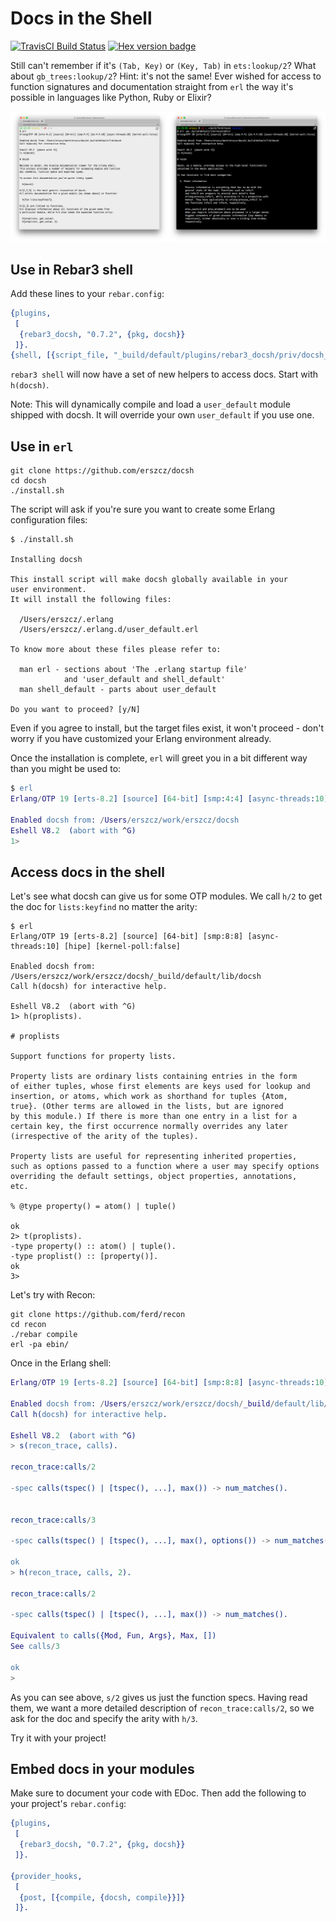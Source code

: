 # Docs in the Shell

[![TravisCI Build Status](https://travis-ci.org/erszcz/docsh.svg?branch=master)](https://travis-ci.org/erszcz/docsh)
[![Hex version badge](https://img.shields.io/hexpm/v/docsh.svg)](https://hex.pm/packages/docsh)

Still can't remember if it's `(Tab, Key)` or `(Key, Tab)` in `ets:lookup/2`?
What about `gb_trees:lookup/2`? Hint: it's not the same!
Ever wished for access to function signatures and documentation straight from `erl`
the way it's possible in languages like Python, Ruby or Elixir?

[![docsh - light and dark background](https://raw.githubusercontent.com/erszcz/docsh/master/doc/light-dark-bg.png)](https://github.com/erszcz/docsh/blob/master/doc/light-dark-bg.png)


## Use in Rebar3 shell

Add these lines to your `rebar.config`:

```erlang
{plugins,
 [
  {rebar3_docsh, "0.7.2", {pkg, docsh}}
 ]}.
{shell, [{script_file, "_build/default/plugins/rebar3_docsh/priv/docsh_rebar3_shell.escript"}]}.
```

`rebar3 shell` will now have a set of new helpers to access docs. Start with `h(docsh)`.

Note: This will dynamically compile and load a `user_default` module shipped with docsh.
It will override your own `user_default` if you use one.


## Use in `erl`

```
git clone https://github.com/erszcz/docsh
cd docsh
./install.sh
```

The script will ask if you're sure you want to create some
Erlang configuration files:

```
$ ./install.sh

Installing docsh

This install script will make docsh globally available in your
user environment.
It will install the following files:

  /Users/erszcz/.erlang
  /Users/erszcz/.erlang.d/user_default.erl

To know more about these files please refer to:

  man erl - sections about 'The .erlang startup file'
            and 'user_default and shell_default'
  man shell_default - parts about user_default

Do you want to proceed? [y/N]
```

Even if you agree to install, but the target files exist,
it won't proceed - don't worry if you have customized your
Erlang environment already.

Once the installation is complete,
`erl` will greet you in a bit different way than you might be used to:

```erlang
$ erl
Erlang/OTP 19 [erts-8.2] [source] [64-bit] [smp:4:4] [async-threads:10] [kernel-poll:false]

Enabled docsh from: /Users/erszcz/work/erszcz/docsh
Eshell V8.2  (abort with ^G)
1>
```


## Access docs in the shell

Let's see what docsh can give us for some OTP modules.
We call `h/2` to get the doc for `lists:keyfind` no matter the arity:

```
$ erl
Erlang/OTP 19 [erts-8.2] [source] [64-bit] [smp:8:8] [async-threads:10] [hipe] [kernel-poll:false]

Enabled docsh from: /Users/erszcz/work/erszcz/docsh/_build/default/lib/docsh
Call h(docsh) for interactive help.

Eshell V8.2  (abort with ^G)
1> h(proplists).

# proplists

Support functions for property lists.

Property lists are ordinary lists containing entries in the form
of either tuples, whose first elements are keys used for lookup and
insertion, or atoms, which work as shorthand for tuples {Atom,
true}. (Other terms are allowed in the lists, but are ignored
by this module.) If there is more than one entry in a list for a
certain key, the first occurrence normally overrides any later
(irrespective of the arity of the tuples).

Property lists are useful for representing inherited properties,
such as options passed to a function where a user may specify options
overriding the default settings, object properties, annotations,
etc.

% @type property() = atom() | tuple()

ok
2> t(proplists).
-type property() :: atom() | tuple().
-type proplist() :: [property()].
ok
3>
```

Let's try with Recon:

```
git clone https://github.com/ferd/recon
cd recon
./rebar compile
erl -pa ebin/
```

Once in the Erlang shell:

```erlang
Erlang/OTP 19 [erts-8.2] [source] [64-bit] [smp:8:8] [async-threads:10] [hipe] [kernel-poll:false]

Enabled docsh from: /Users/erszcz/work/erszcz/docsh/_build/default/lib/docsh
Call h(docsh) for interactive help.

Eshell V8.2  (abort with ^G)
> s(recon_trace, calls).

recon_trace:calls/2

-spec calls(tspec() | [tspec(), ...], max()) -> num_matches().


recon_trace:calls/3

-spec calls(tspec() | [tspec(), ...], max(), options()) -> num_matches().

ok
> h(recon_trace, calls, 2).

recon_trace:calls/2

-spec calls(tspec() | [tspec(), ...], max()) -> num_matches().

Equivalent to calls({Mod, Fun, Args}, Max, [])
See calls/3

ok
>
```

As you can see above, `s/2` gives us just the function specs.
Having read them, we want a more detailed description of `recon_trace:calls/2`,
so we ask for the doc and specify the arity with `h/3`.

Try it with your project!


## Embed docs in your modules

Make sure to document your code with EDoc.
Then add the following to your project's `rebar.config`:

```erlang
{plugins,
 [
  {rebar3_docsh, "0.7.2", {pkg, docsh}}
 ]}.

{provider_hooks,
 [
  {post, [{compile, {docsh, compile}}]}
 ]}.
```


[edoc:module-tags]: http://erlang.org/doc/apps/edoc/chapter.html#Module_tags
[gh:recon-docsh]: https://github.com/erszcz/recon
